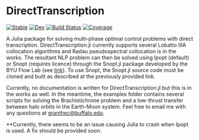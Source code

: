 # DirectTranscription

[![Stable](https://img.shields.io/badge/docs-stable-blue.svg)](https://GrantHecht.github.io/DirectTranscription.jl/stable)
[![Dev](https://img.shields.io/badge/docs-dev-blue.svg)](https://GrantHecht.github.io/DirectTranscription.jl/dev)
[![Build Status](https://github.com/GrantHecht/DirectTranscription.jl/actions/workflows/CI.yml/badge.svg?branch=main)](https://github.com/GrantHecht/DirectTranscription.jl/actions/workflows/CI.yml?query=branch%3Amain)
[![Coverage](https://codecov.io/gh/GrantHecht/DirectTranscription.jl/branch/main/graph/badge.svg)](https://codecov.io/gh/GrantHecht/DirectTranscription.jl)

A Julia package for solving multi-phase optimal control problems with direct transcription. DirectTranscription.jl currently supports several Lobatto IIIA collocation algorithms and Radau pseudospectral collocation is in the works. The resultant NLP problem can then be solved using Ipopt (default) or Snopt (requires licence) through the Snopt.jl package developed by the BYU Flow Lab (see [link](https://github.com/byuflowlab/Snopt.jl)). To use Snopt, the Snopt.jl source code must be cloned and built as described at the previously provided link.

Currently, no documentation is written for DirectTranscription.jl but this is in the works as well. In the meantime, the examples folder contains several scripts for solving the Brachistichrone problem and a low-thrust transfer between halo orbits in the Earth-Moon system. Feel free to email me with any questions at granthec@buffalo.edu.

**Currently, there seems to be an issue causing Julia to crash when Ipopt is used. A fix should be provided soon.
